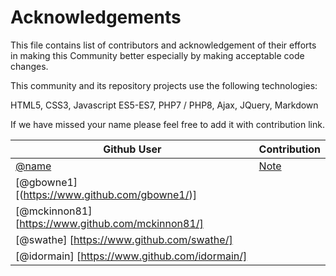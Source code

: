 # Acknowledgements
This file contains list of contributors and acknowledgement of their efforts in making this Community better especially by making acceptable code changes.

This community and its repository projects use the following technologies:

HTML5, CSS3, Javascript ES5-ES7, PHP7 / PHP8, Ajax, JQuery, Markdown

If we have missed your name please feel free to add it with contribution link.

| **Github User**                                    |          **Contribution**        |
|----------------------------------------------------|----------------------------------|
| [@name](link)                                      | [Note](link)                     |
| [@gbowne1] [(https://www.github.com/gbowne1/)]     |
| [@mckinnon81] [https://www.github.com/mckinnon81/] |
| [@swathe] [https://www.github.com/swathe/]         |
| [@idormain] [https://www.github.com/idormain/]     |